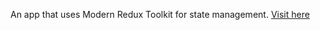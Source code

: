 An app that uses Modern Redux Toolkit for state management. [Visit here](https://asamaiya00.github.io/cryptoworld/)
